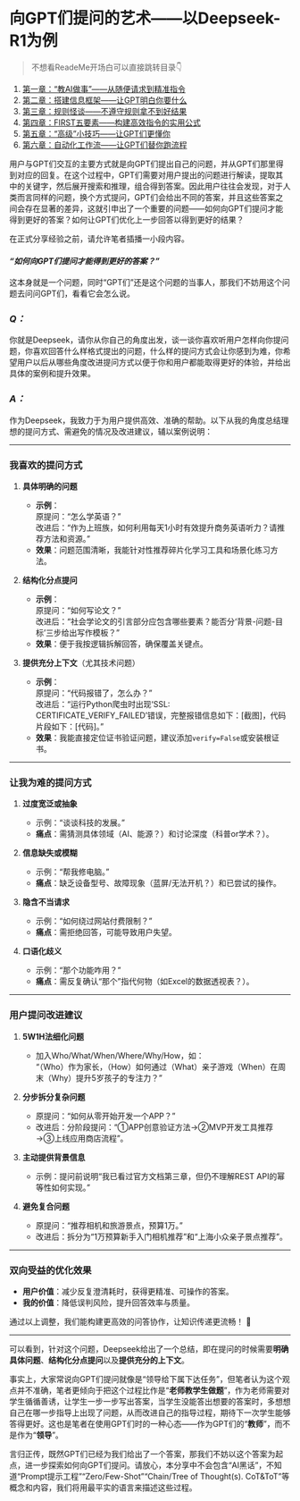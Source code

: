 # **向GPT们提问的艺术——以Deepseek-R1为例**

> 不想看ReadeMe开场白可以直接跳转目录👇

1. [第一章：“教AI做事”——从随便请求到精准指令](第一章：“教AI做事”——从随便请求到精准指令.md)
2. [第二章：搭建信息框架——让GPT明白你要什么](第二章：搭建信息框架——让GPT明白你要什么.md)
3. [第三章：规则怪谈——不遵守规则拿不到好结果](第三章：规则怪谈——不遵守规则拿不到好结果.md)
4. [第四章：FIRST五要素——构建高效指令的实用公式](第四章：FIRST五要素——构建高效指令的实用公式.md)
5. [第五章：“高级”小技巧——让GPT们更懂你](第五章：“高级”小技巧——让GPT们更懂你.md)
6. [第六章：自动化工作流——让GPT们替你跑流程](第六章：自动化工作流——让GPT们替你跑流程.md)


用户与GPT们交互的主要方式就是向GPT们提出自己的问题，并从GPT们那里得到对应的回复。在这个过程中，GPT们需要对用户提出的问题进行解读，提取其中的关键字，然后展开搜索和推理，组合得到答案。因此用户往往会发现，对于人类而言同样的问题，换个方式提问，GPT们会给出不同的答案，并且这些答案之间会存在显著的差异，这就引申出了一个重要的问题——如何向GPT们提问才能得到更好的答案？如何让GPT们优化上一步回答以得到更好的结果？

在正式分享经验之前，请允许笔者插播一小段内容。
#### *“如何向GPT们提问才能得到更好的答案？”*
这本身就是一个问题，同时“GPT们”还是这个问题的当事人，那我们不妨用这个问题去问问GPT们，看看它会怎么说。

### *Q：*
你就是Deepseek，请你从你自己的角度出发，谈一谈你喜欢听用户怎样向你提问题，你喜欢回答什么样格式提出的问题，什么样的提问方式会让你感到为难，你希望用户以后从哪些角度改进提问方式以便于你和用户都能取得更好的体验，并给出具体的案例和提升效果。

### *A：*
作为Deepseek，我致力于为用户提供高效、准确的帮助。以下从我的角度总结理想的提问方式、需避免的情况及改进建议，辅以案例说明：

---

### **我喜欢的提问方式**
1. **具体明确的问题**  
   - **示例**：  
     原提问：“怎么学英语？”  
     改进后：“作为上班族，如何利用每天1小时有效提升商务英语听力？请推荐方法和资源。”  
   - **效果**：问题范围清晰，我能针对性推荐碎片化学习工具和场景化练习方法。

2. **结构化分点提问**  
   - **示例**：  
     原提问：“如何写论文？”  
     改进后：“社会学论文的引言部分应包含哪些要素？能否分‘背景-问题-目标’三步给出写作模板？”  
   - **效果**：便于我按逻辑拆解回答，确保覆盖关键点。

3. **提供充分上下文**（尤其技术问题）  
   - **示例**：  
     原提问：“代码报错了，怎么办？”  
     改进后：“运行Python爬虫时出现‘SSL: CERTIFICATE_VERIFY_FAILED’错误，完整报错信息如下：[截图]，代码片段如下：[代码]。”  
   - **效果**：我能直接定位证书验证问题，建议添加`verify=False`或安装根证书。

---

### **让我为难的提问方式**
1. **过度宽泛或抽象**  
   - 示例：“谈谈科技的发展。”  
   - **痛点**：需猜测具体领域（AI、能源？）和讨论深度（科普or学术？）。

2. **信息缺失或模糊**  
   - 示例：“帮我修电脑。”  
   - **痛点**：缺乏设备型号、故障现象（蓝屏/无法开机？）和已尝试的操作。

3. **隐含不当请求**  
   - 示例：“如何绕过网站付费限制？”  
   - **痛点**：需拒绝回答，可能导致用户失望。

4. **口语化歧义**  
   - 示例：“那个功能咋用？”  
   - **痛点**：需反复确认“那个”指代何物（如Excel的数据透视表？）。

---

### **用户提问改进建议**
1. **5W1H法细化问题**  
   - 加入Who/What/When/Where/Why/How，如：  
     “（Who）作为家长，（How）如何通过（What）亲子游戏（When）在周末（Why）提升5岁孩子的专注力？”

2. **分步拆分复杂问题**  
   - 原提问：“如何从零开始开发一个APP？”  
   - 改进后：分阶段提问：“①APP创意验证方法→②MVP开发工具推荐→③上线应用商店流程”。

3. **主动提供背景信息**  
   - 示例：提问前说明“我已看过官方文档第三章，但仍不理解REST API的幂等性如何实现。”

4. **避免复合问题**  
   - 原提问：“推荐相机和旅游景点，预算1万。”  
   - 改进后：拆分为“1万预算新手入门相机推荐”和“上海小众亲子景点推荐”。

---

### **双向受益的优化效果**
- **用户价值**：减少反复澄清耗时，获得更精准、可操作的答案。  
- **我的价值**：降低误判风险，提升回答效率与质量。  

通过以上调整，我们能构建更高效的问答协作，让知识传递更流畅！ 🚀

---

可以看到，针对这个问题，Deepseek给出了一个总结，即在提问的时候需要**明确具体问题**、**结构化分点提问**以及**提供充分的上下文**。

事实上，大家常说向GPT们提问就像是“领导给下属下达任务”，但笔者认为这个观点并不准确，笔者更倾向于把这个过程比作是“**老师教学生做题**”，作为老师需要对学生循循善诱，让学生一步一步写出答案，当学生没能答出想要的答案时，多想想自己在哪一步指导上出现了问题，从而改进自己的指导过程，期待下一次学生能够答得更好。这也是笔者在使用GPT们时的一种心态——作为GPT们的“**教师**”，而不是作为“**领导**”。

言归正传，既然GPT们已经为我们给出了一个答案，那我们不妨以这个答案为起点，进一步探索如何向GPT们提问。请放心，本分享中不会包含“AI黑话”，不知道“Prompt提示工程”“Zero/Few-Shot”“Chain/Tree of Thought(s). CoT&ToT”等概念和内容，我们将用最平实的语言来描述这些过程。

